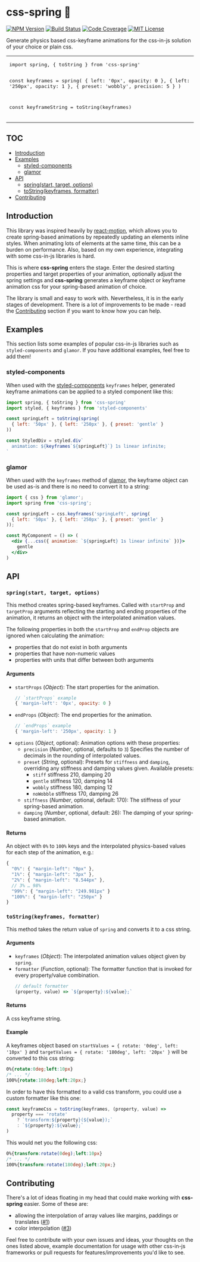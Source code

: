 # css-spring 🚀

[![NPM Version](https://img.shields.io/npm/v/css-spring.svg?style=flat&label=NPM%20Version)](http://npm.im/css-spring)
[![Build Status](https://img.shields.io/travis/codepunkt/css-spring.svg?style=flat&label=Build%20Status)](https://travis-ci.org/codepunkt/css-spring)
[![Code Coverage](https://img.shields.io/coveralls/codepunkt/css-spring.svg?style=flat&label=Code%20Coverage)](https://coveralls.io/github/codepunkt/css-spring?branch=master)
[![MIT License](https://img.shields.io/npm/l/css-spring.svg?style=flat&label=License)](http://opensource.org/licenses/MIT)

Generate physics based css-keyframe animations for the css-in-js solution of your choice or plain css.

<table>
<tr>
<td>
   <pre lang="javascript">
import spring, { toString } from 'css-spring'

const keyframes = spring(
  { left: '0px', opacity: 0 },
  { left: '250px', opacity: 1 },
  { preset: 'wobbly', precision: 5 }
)

const keyframeString = toString(keyframes)
   </pre>
</td>
<td>
  <img src="https://raw.githubusercontent.com/codepunkt/css-spring/master/example.gif" alt="css-spring example"/>
</td>
</tr>
</table>

## TOC

  - [Introduction](#introduction)
  - [Examples](#examples)
    - [styled-components](#styled-components)
    - [glamor](#glamor)
  - [API](#api)
    - [spring(start, target, options)](#springstart-target-options)
    - [toString(keyframes, formatter)](#tostringkeyframes-formatter)
  - [Contributing](#contributing)

## Introduction

This library was inspired heavily by [react-motion](https://github.com/chenglou/react-motion), which allows you to create spring-based animations by repeatedly updating an elements inline styles. When animating lots of elements at the same time, this can be a burden on performance. Also, based on my own experience, integrating with some css-in-js libraries is hard.

This is where **css-spring** enters the stage. Enter the desired starting properties and target properties of your animation, optionally adjust the spring settings and **css-spring** generates a keyframe object or keyframe animation css for your spring-based animation of choice.

The library is small and easy to work with. Nevertheless, it is in the early stages of development. There is a lot of improvements to be made - read the [Contributing](#contributing) section if you want to know how you can help.

## Examples

This section lists some examples of popular css-in-js libraries such as `styled-components` and `glamor`. If you have additional examples, feel free to add them!

### styled-components

When used with the [styled-components](https://github.com/styled-components/styled-components) `keyframes` helper, generated keyframe animations can be applied to a styled component like this:

```javascript
import spring, { toString } from 'css-spring'
import styled, { keyframes } from 'styled-components'

const springLeft = toString(spring(
  { left: '50px' }, { left: '250px' }, { preset: 'gentle' }
))

const StyledDiv = styled.div`
  animation: ${keyframes`${springLeft}`} 1s linear infinite;
`
```

### glamor

When used with the `keyframes` method of [glamor](https://github.com/threepointone/glamor), the keyframe object can be used as-is and there is no need to convert it to a string:

```jsx
import { css } from 'glamor';
import spring from 'css-spring';

const springLeft = css.keyframes('springLeft', spring(
  { left: '50px' }, { left: '250px' }, { preset: 'gentle' }
));

const MyComponent = () => (
  <div {...css({ animation: `${springLeft} 1s linear infinite` })}>
    gentle
  </div>
)
```

## API
### `spring(start, target, options)`

This method creates spring-based keyframes. Called with `startProp` and `targetProp` arguments
reflecting the starting and ending properties of the animation, it returns an object with the
interpolated animation values.

The following properties in both the `startProp` and `endProp` objects are ignored when
calculating the animation:

  - properties that do not exist in both arguments
  - properties that have non-numeric values
  - properties with units that differ between both arguments

#### Arguments
  
  - `startProps` (_Object_): The start properties for the animation.<br>
    ```javascript
    // `startProps` example
    { 'margin-left': '0px', opacity: 0 }
    ```
  - `endProps` (_Object_): The end properties for the animation.<br>
    ```javascript
    // `endProps` example
    { 'margin-left': '250px', opacity: 1 }
    ```
  - `options` (_Object_, optional): Animation options with these properties:
    - `precision` (_Number_, optional, defaults to `3`) Specifies the number of decimals in the rounding of interpolated values.
    - `preset` (_String_, optional): Presets for `stiffness` and `damping`, overriding any stiffness and damping values given. Available presets:
      - `stiff` stiffness 210, damping 20
      - `gentle` stiffness 120, damping 14
      - `wobbly` stiffness 180, damping 12
      - `noWobble` stiffness 170, damping 26
    - `stiffness` (_Number_, optional, default: 170): The stiffness of your spring-based animation.
    - `damping` (_Number_, optional, default: 26): The damping of your spring-based animation.

#### Returns

An object with `0%` to `100%` keys and the interpolated physics-based values for each step of the animation, e.g.:

```javascript
{
  "0%": { "margin-left": "0px" },
  "1%": { "margin-left": "3px" },
  "2%": { "margin-left": "8.544px" },
  // 3% … 98%
  "99%": { "margin-left": "249.981px" }
  "100%": { "margin-left": "250px" }
}
```

### `toString(keyframes, formatter)`

This method takes the return value of `spring` and converts it to a css string.

#### Arguments

  - `keyframes` (_Object_): The interpolated animation values object given by `spring`.
  - `formatter` (_Function_, optional): The formatter function that is invoked for every property/value combination.
    ```javascript
    // default formatter
    (property, value) => `${property}:${value};`
    ```

#### Returns

A css keyframe string.

#### Example

A keyframes object based on `startValues = { rotate: '0deg', left: '10px' }` and `targetValues = { rotate: '180deg', left: '20px' }` will be converted to this css string:

```css
0%{rotate:0deg;left:10px}
/* ... */
100%{rotate:180deg;left:20px;}
```

In order to have this formatted to a valid css transform, you could use a custom formatter like this one:

```javascript
const keyframeCss = toString(keyframes, (property, value) =>
  property === 'rotate'
    ? `transform:${property}(${value});`
    : `${property}:${value};`
)
```

This would net you the following css:

```css
0%{transform:rotate(0deg);left:10px}
/* ... */
100%{transform:rotate(180deg);left:20px;}
```

## Contributing

There's a lot of ideas floating in my head that could make working with **css-spring** easier. Some of these are:

  - allowing the interpolation of array values like margins, paddings or translates ([#1](/../../issues/1))
  - color interpolation ([#3](/../../issues/3))
  
Feel free to contribute with your own issues and ideas, your thoughts on the ones listed above, example documentation for usage with other css-in-js frameworks or pull requests for features/improvements you'd like to see.
